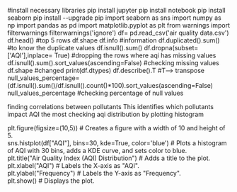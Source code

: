 #install necessary libraries
pip install jupyter
pip install notebook
pip install seaborn
pip install --upgrade pip
import seaborn as sns
import numpy as np
import pandas as pd
import matplotlib.pyplot as plt
from warnings import filterwarnings
filterwarnings('ignore')
df= pd.read_csv('air quality data.csv')
df.head() #top 5 rows
df.shape
df.info #information
df.duplicated().sum() #to know the duplicate values
df.isnull().sum()
df.dropna(subset=['AQI'],inplace= True) #dropping the rows where aqi has missing values
df.isnull().sum().sort_values(ascending=False) #checking missing values
df.shape #changed
print(df.dtypes)
df.describe().T #T--> transpose
null_values_percentage=(df.isnull().sum()/df.isnull().count()*100).sort_values(ascending=False)
null_values_percentage #checking percentage of null values

finding correlations between pollutants This identifies which pollutants impact AQI the most
checking aqi distribution by plotting histogram

plt.figure(figsize=(10,5))  # Creates a figure with a width of 10 and height of 5.  
sns.histplot(df["AQI"], bins=30, kde=True, color='blue')  # Plots a histogram of AQI with 30 bins, adds a KDE curve, and sets color to blue.  
plt.title("Air Quality Index (AQI) Distribution")  # Adds a title to the plot.  
plt.xlabel("AQI")  # Labels the X-axis as "AQI".  
plt.ylabel("Frequency")  # Labels the Y-axis as "Frequency".  
plt.show()  # Displays the plot. 

